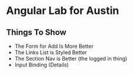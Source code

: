 # Angular Lab for Austin

## Things To Show

- The Form for Add Is More Better
- The Links List is Styled Better
- The Section Nav is Better (the logged in thing)
- Input Binding (Details)
